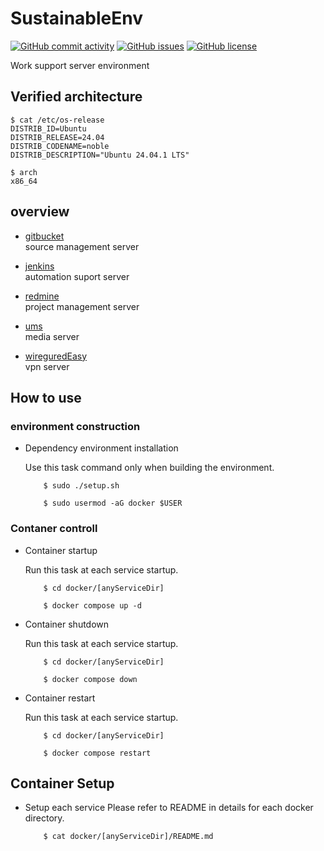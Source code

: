 # SustainableEnv

[![GitHub commit activity](https://img.shields.io/github/commit-activity/m/koiusa/SustainableEnv)](https://github.com/koiusa/SustainableEnv/graphs/commit-activity)
[![GitHub issues](https://img.shields.io/github/issues/koiusa/SustainableEnv)](https://github.com/koiusa/SustainableEnv/issues)
[![GitHub license](https://img.shields.io/github/license/koiusa/SustainableEnv)](https://github.com/koiusa/SustainableEnv/blob/main/LICENSE)

Work support server environment

## Verified architecture

```shell
$ cat /etc/os-release
DISTRIB_ID=Ubuntu
DISTRIB_RELEASE=24.04
DISTRIB_CODENAME=noble
DISTRIB_DESCRIPTION="Ubuntu 24.04.1 LTS"
```

```shell
$ arch
x86_64
```

## overview

- [gitbucket](https://github.com/gitbucket/gitbucket)  
   source management server

- [jenkins](https://www.jenkins.io)  
   automation suport server

- [redmine](https://www.redmine.org/projects/redmine/wiki)  
   project management server

- [ums](https://www.universalmediaserver.com)  
   media server

- [wireguredEasy](https://github.com/wg-easy/wg-easy)  
   vpn server

## How to use

### environment construction

- Dependency environment installation

    Use this task command only when building the environment.
    ```sh:install the docker engine
        $ sudo ./setup.sh
    ```
    ```sh:add user to docker group
        $ sudo usermod -aG docker $USER
    ```
### Contaner controll

- Container startup

    Run this task at each service startup.
    ```sh:change current directory
        $ cd docker/[anyServiceDir]
    ```
    ```sh:start up docker container
        $ docker compose up -d
    ```

- Container shutdown

    Run this task at each service startup.
    ```sh:change current directory
        $ cd docker/[anyServiceDir]
    ```
    ```sh:start up docker container
        $ docker compose down
    ```

- Container restart

    Run this task at each service startup.
    ```sh:change current directory
        $ cd docker/[anyServiceDir]
    ```
    ```sh:start up docker container
        $ docker compose restart
    ```

## Container Setup
- Setup each service
    Please refer to README in details for each docker directory.
    ```sh:view redme file
        $ cat docker/[anyServiceDir]/README.md
    ```
